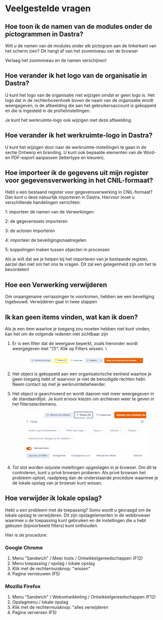 # Veelgestelde vragen

## Hoe toon ik de namen van de modules onder de pictogrammen in Dastra?

Wilt u de namen van de modules onder elk pictogram aan de linkerkant van het scherm zien? Dit hangt af van het zoomniveau van de browser &#x20;

Verlaag het zoomniveau en de namen verschijnen!

## Hoe verander ik het logo van de organisatie in Dastra?

U kunt het logo van de organisatie niet wijzigen omdat er geen logo is. Het logo dat in de rechterbovenhoek boven de naam van de organisatie wordt weergegeven, is de afbeelding die aan het gebruikersaccount is gekoppeld en die is ingesteld in de profielinstellingen.

Je kunt het werkruimte-logo ook wijzigen met deze afbeelding.

## Hoe verander ik het werkruimte-logo in Dastra?

U kunt het wijzigen door naar de werkruimte-instellingen te gaan in de sectie Ontwerp en branding. U kunt ook bepaalde elementen van de Word- en PDF-export aanpassen (lettertype en kleuren).

## Hoe importeer ik de gegevens uit mijn register voor gegevensverwerking in het CNIL-formaat?&#x20;

Hebt u een bestaand register voor gegevensverwerking in CNIL-formaat? Dan kunt u deze natuurlijk importeren in Dastra. Hiervoor moet u verschillende handelingen verrichten:&#x20;

1: importeer de namen van de Verwerkingen&#x20;

2: de gegevenssets importeren

3: de actoren importeren

4: importeer de beveiligingsmaatregelen&#x20;

5: koppelingen maken tussen objecten in processen

Als je wilt dat we je helpen bij het importeren van je bestaande register, aarzel dan niet om het ons te vragen. Dit zal een gelegenheid zijn om het te beoordelen!

## Hoe een Verwerking verwijderen &#x20;

Om onaangename verrassingen te voorkomen, hebben we een beveiliging ingebouwd. Verwijderen gaat in twee stappen &#x20;

## Ik kan geen items vinden, wat kan ik doen? &#x20;

Als je een item waartoe je toegang zou moeten hebben niet kunt vinden, kan het om de volgende redenen niet zichtbaar zijn &#x20;

1.  Er is een filter dat de weergave beperkt, zoals hieronder wordt weergegeven met "(1)". Klik op Filters wissen.
    \


    <figure><img src="../.gitbook/assets/image (2) (1) (1) (1) (1).png" alt=""><figcaption></figcaption></figure>
2. Het object is gekoppeld aan een organisatorische eenheid waartoe je geen toegang hebt of waarvoor je niet de benodigde rechten hebt. Neem contact op met je werkruimtebeheerder.
3.  Het object is gearchiveerd en wordt daarom niet meer weergegeven in de standaardlijst. Je kunt ervoor kiezen om archieven weer te geven in het filterselectiemenu.


    <figure><img src="../.gitbook/assets/image (4) (1) (4).png" alt=""><figcaption></figcaption></figure>


4. Tot slot worden onjuiste instellingen opgeslagen in je browser. Om dit te controleren, kunt u privé browsen proberen. Als privé browsen het probleem oplost, raadpleeg dan de onderstaande procedure waarmee je de lokale opslag van je browser kunt wissen.

## Hoe verwijder ik lokale opslag?

Hebt u een probleem met de toepassing? Soms wordt u gevraagd om de lokale opslag te verwijderen. Dit zijn opslagelementen in de webbrowser waarmee u de toepassing kunt gebruiken en de instellingen die u hebt gekozen (bijvoorbeeld filters) kunt onthouden.&#x20;

Hier is de procedure:&#x20;

### Google Chrome

1. Menu "Sandwich" / Meer tools / Ontwikkelgereedschappen (F12)
2. Menu toepassing / opslag / lokale opslag
3. Klik met de rechtermuisknop: "wissen"
4. Pagina vernieuwen (F5)

### Mozilla Firefox

1. Menu "Sandwich" / Webontwikkeling / Ontwikkelgereedschappen (F12)
2. Opslagmenu / lokale opslag
3. Klik met de rechtermuisknop: "alles verwijderen
4. Pagina verversen (F5)


